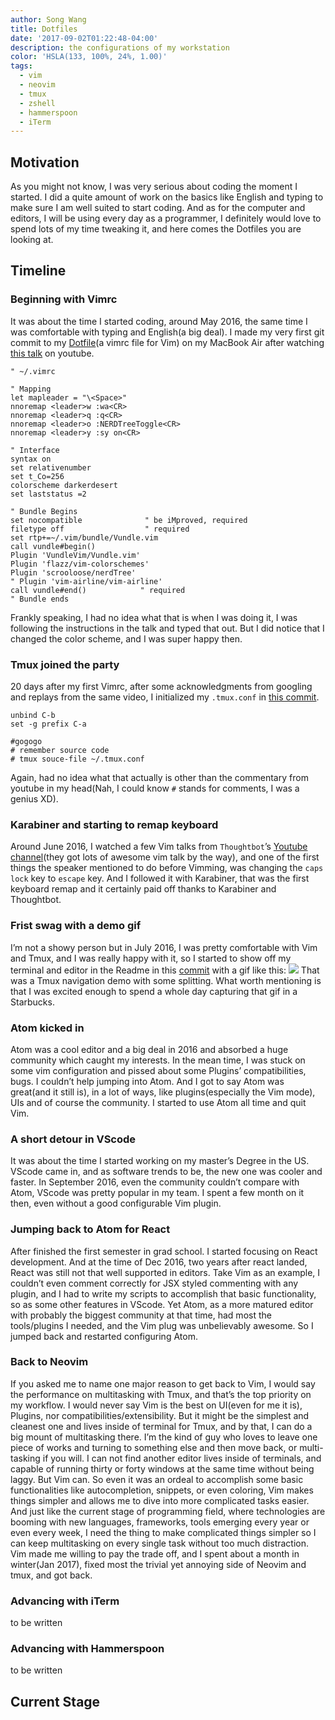 ```yaml
---
author: Song Wang
title: Dotfiles
date: '2017-09-02T01:22:48-04:00'
description: the configurations of my workstation
color: 'HSLA(133, 100%, 24%, 1.00)'
tags:
  - vim
  - neovim
  - tmux
  - zshell
  - hammerspoon
  - iTerm
---
```


## Motivation
As you might not know, I was very serious about coding the moment I started. I did a quite amount of work on the basics like English and typing to make sure I am well suited to start coding. And as for the computer and editors, I will be using every day as a programmer, I definitely would love to spend lots of my time tweaking it, and here comes the Dotfiles you are looking at.

## Timeline
### Beginning with Vimrc
It was about the time I started coding, around May 2016, the same time I was comfortable with typing and English(a big deal). I made my very first git commit to my [Dotfile](https://github.com/wangsongiam/dotfiles/commit/96cd0a801bea0faab31eae63dba9171b84169ac4)(a vimrc file for Vim) on my MacBook Air after watching [this talk](https://www.youtube.com/watch?v=5r6yzFEXajQ&t=2858s) on youtube. 

```vim
" ~/.vimrc

" Mapping
let mapleader = "\<Space>"
nnoremap <leader>w :wa<CR>
nnoremap <leader>q :q<CR>
nnoremap <leader>o :NERDTreeToggle<CR>
nnoremap <leader>y :sy on<CR>

" Interface
syntax on
set relativenumber
set t_Co=256
colorscheme darkerdesert
set laststatus =2

" Bundle Begins
set nocompatible              " be iMproved, required
filetype off                  " required
set rtp+=~/.vim/bundle/Vundle.vim
call vundle#begin()
Plugin 'VundleVim/Vundle.vim'
Plugin 'flazz/vim-colorschemes'
Plugin 'scrooloose/nerdTree'
" Plugin 'vim-airline/vim-airline'
call vundle#end()            " required
" Bundle ends 
```

Frankly speaking, I had no idea what that is when I was doing it, I was following the instructions in the talk and typed that out. But I did notice that I changed the color scheme, and I was super happy then. 


### Tmux joined the party
20 days after my first Vimrc, after some acknowledgments from googling and replays from the same video, I initialized my `.tmux.conf` in [this commit](https://github.com/wangsongiam/dotfiles/commit/3903851e3b4f9f644aec2586554538a1bde4f76c). 

```
unbind C-b
set -g prefix C-a

#gogogo
# remember source code
# tmux souce-file ~/.tmux.conf
```
Again, had no idea what that actually is other than the commentary from youtube in my head(Nah, I could know `#` stands for comments, I was a genius XD).
### Karabiner and starting to remap keyboard
Around June 2016, I watched a few Vim talks from `Thoughtbot`’s  [Youtube channel](https://www.youtube.com/user/ThoughtbotVideo)(they got lots of awesome vim talk by the way), and one of the first things the speaker mentioned to do before Vimming, was changing the `caps lock` key to `escape` key. And I followed it with Karabiner, that was the first keyboard remap and it certainly paid off thanks to Karabiner and Thoughtbot. 

### Frist swag with a demo gif
I’m not a showy person but in July 2016, I was pretty comfortable with Vim and Tmux, and I was really happy with it, so I started to show off my terminal and editor in the Readme in this [commit](https://github.com/wangsongiam/dotfiles/tree/fb420a41d2178b58b7952f04ff95cf0c4714c77b) with a gif like this:
![](https://cloud.githubusercontent.com/assets/19645990/16610534/5f89bac0-438e-11e6-866f-342825f8ffd8.gif)
That was a Tmux navigation demo with some splitting. What worth mentioning is that I was excited enough to spend a whole day capturing that gif in a Starbucks.
### Atom kicked in
Atom was a cool editor and a big deal in 2016 and absorbed a huge community which caught my interests. In the mean time, I was stuck on some vim configuration and pissed about some Plugins’ compatibilities, bugs. I couldn’t help jumping into Atom. And I got to say Atom was great(and it still is), in a lot of ways, like plugins(especially the Vim mode), UIs and of course the community. I started to use Atom all time and quit Vim.

### A short detour in VScode
It was about the time I started working on my master’s Degree in the US. VScode came in, and as software trends to be, the new one was cooler and faster. In September 2016, even the community couldn’t compare with Atom, VScode was pretty popular in my team. I spent a few month on it then, even without a good configurable Vim plugin. 
### Jumping back to Atom for React
After finished the first semester in grad school. I started focusing on React development. And at the time of Dec 2016, two years after react landed, React was still not that well supported in editors. Take Vim as an example, I couldn’t even comment correctly for JSX styled commenting with any plugin, and I had to write my scripts to accomplish that basic functionality, so as some other features in VScode. Yet Atom, as a more matured editor with probably the biggest community at that time, had most the tools/plugins I needed, and the Vim plug was unbelievably awesome. So I jumped back and restarted configuring Atom.
### Back to Neovim
If you asked me to name one major reason to get back to Vim, I would say the performance on multitasking with Tmux, and that’s the top priority on my workflow. I would never say Vim is the best on UI(even for me it is), Plugins, nor compatibilities/extensibility. But it might be the simplest and cleanest one and lives inside of terminal for Tmux, and by that, I can do a big mount of multitasking there. I’m the kind of guy who loves to leave one piece of works and turning to something else and then move back, or multi-tasking if you will. I can not find another editor lives inside of terminals, and capable of running thirty or forty windows at the same time without being laggy. But Vim can. 
So even it was an ordeal to accomplish some basic functionalities like autocompletion, snippets, or even coloring, Vim makes things simpler and allows me to dive into more complicated tasks easier. And just like the current stage of programming field, where technologies are booming with new languages, frameworks, tools emerging every year or even every week, I need the thing to make complicated things simpler so I can keep multitasking on every single task without too much distraction. Vim made me willing to pay the trade off, and I spent about a month in winter(Jan 2017), fixed most the trivial yet annoying side of Neovim and tmux, and got back.
### Advancing with iTerm
to be written
### Advancing with Hammerspoon
to be written 


## Current Stage

